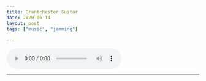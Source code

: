 ```yaml
---
title: Grantchester Guitar
date: 2020-06-14
layout: post
tags: ["music", "jamming"]

---
```

 <audio controls>
  <source src="/assets/recs/grantchester-meadows.mp3
" type="audio/mpeg">
Your browser does not support the audio element.
</audio>

---   





